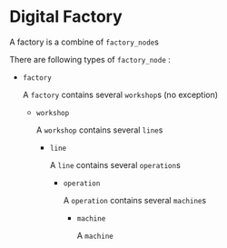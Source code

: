 # Digital Factory

A factory is a combine of `factory_node`s

There are following types of `factory_node` :

- `factory`

    A `factory` contains several  `workshop`s (no exception)

    - `workshop`

        A `workshop` contains several `line`s

        - `line`

            A `line` contains several `operation`s

            - `operation`

                A `operation` contains several `machine`s

                - `machine`

                    A `machine`